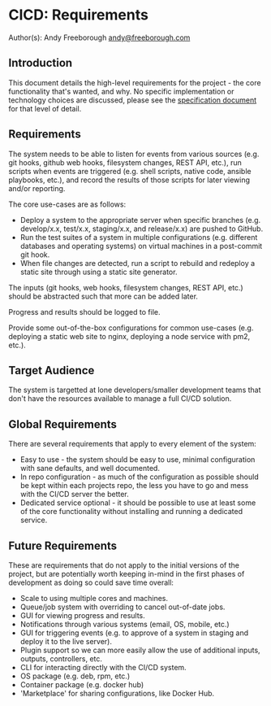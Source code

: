 # CICD: Requirements

Author(s):
  Andy Freeborough <andy@freeborough.com>

## Introduction

This document details the high-level requirements for the project - the core functionality that's wanted, and why.  No specific implementation or technology choices are discussed, please see the [specification document](specification.md) for that level of detail.

## Requirements

The system needs to be able to listen for events from various sources (e.g. git hooks, github web hooks, filesystem changes, REST API, etc.), run scripts when events are triggered (e.g. shell scripts, native code, ansible playbooks, etc.), and record the results of those scripts for later viewing and/or reporting.

The core use-cases are as follows:

* Deploy a system to the appropriate server when specific branches (e.g. develop/x.x, test/x.x, staging/x.x, and release/x.x) are pushed to GitHub.
* Run the test suites of a system in multiple configurations (e.g. different databases and operating systems) on virtual machines in a post-commit git hook.
* When file changes are detected, run a script to rebuild and redeploy a static site through using a static site generator.

The inputs (git hooks, web hooks, filesystem changes, REST API, etc.) should be abstracted such that more can be added later.

Progress and results should be logged to file.

Provide some out-of-the-box configurations for common use-cases (e.g. deploying a static web site to nginx, deploying a node service with pm2, etc.).

## Target Audience

The system is targetted at lone developers/smaller development teams that don't have the resources available to manage a full CI/CD solution.

## Global Requirements

There are several requirements that apply to every element of the system:

* Easy to use - the system should be easy to use, minimal configuration with sane defaults, and well documented.
* In repo configuration - as much of the configuration as possible should be kept within each projects repo, the less you have to go and mess with the CI/CD server the better.
* Dedicated service optional - it should be possible to use at least some of the core functionality without installing and running a dedicated service.

## Future Requirements

These are requirements that do not apply to the initial versions of the project, but are potentially worth keeping in-mind in the first phases of development as doing so could save time overall:

* Scale to using multiple cores and machines.
* Queue/job system with overriding to cancel out-of-date jobs.
* GUI for viewing progress and results.
* Notifications through various systems (email, OS, mobile, etc.)
* GUI for triggering events (e.g. to approve of a system in staging and deploy it to the live server).
* Plugin support so we can more easily allow the use of additional inputs, outputs, controllers, etc.
* CLI for interacting directly with the CI/CD system.
* OS package (e.g. deb, rpm, etc.)
* Container package (e.g. docker hub)
* 'Marketplace' for sharing configurations, like Docker Hub.
